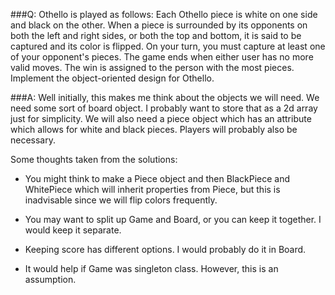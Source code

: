 ###Q:
Othello is played as follows: Each Othello piece is white on one side and black on the other. When a piece is surrounded by its opponents on both the left and right sides, or both the top and bottom, it is said to be captured and its color is flipped. On your turn, you must capture at least one of your opponent's pieces. The game ends when either user has no more valid moves. The win is assigned to the person with the most pieces. Implement the object-oriented design for Othello.

###A:
Well initially, this makes me think about the objects we will need.  We need some sort of board object.  I probably want to store that as a 2d array just for simplicity.  We will also need a piece object which has an attribute which allows for white and black pieces.  Players will probably also be necessary.

Some thoughts taken from the solutions:
- You might think to make a Piece object and then BlackPiece and WhitePiece which will inherit properties from Piece, but this is inadvisable since we will flip colors frequently.

- You may want to split up Game and Board, or you can keep it together.  I would keep it separate.

- Keeping score has different options.  I would probably do it in Board.

- It would help if Game was singleton class.  However, this is an assumption.
